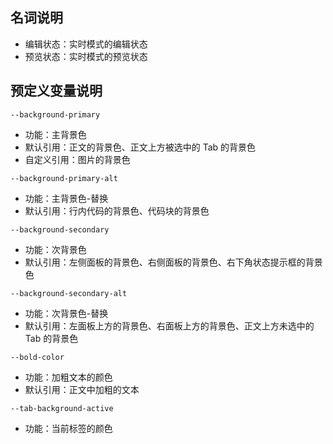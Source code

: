 ## 名词说明

-   编辑状态：实时模式的编辑状态
-   预览状态：实时模式的预览状态

## 预定义变量说明

`--background-primary`

-   功能：主背景色
-   默认引用：正文的背景色、正文上方被选中的 Tab 的背景色
-   自定义引用：图片的背景色

`--background-primary-alt`

-   功能：主背景色-替换
-   默认引用：行内代码的背景色、代码块的背景色

`--background-secondary`

-   功能：次背景色
-   默认引用：左侧面板的背景色、右侧面板的背景色、右下角状态提示框的背景色

`--background-secondary-alt`

-   功能：次背景色-替换
-   默认引用：左面板上方的背景色、右面板上方的背景色、正文上方未选中的 Tab 的背景色

`--bold-color`

-   功能：加粗文本的颜色
-   默认引用：正文中加粗的文本

`--tab-background-active`

-   功能：当前标签的颜色
